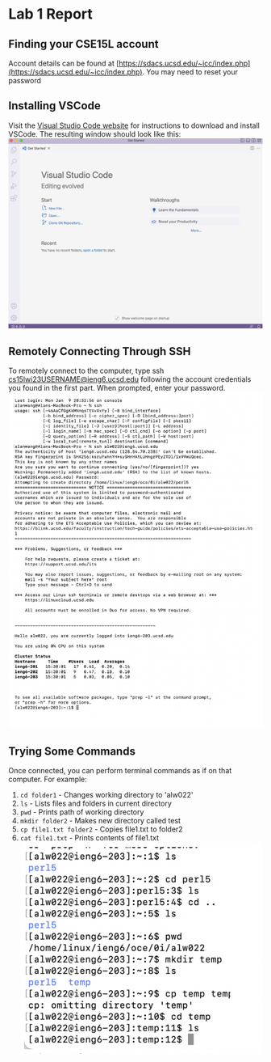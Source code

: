 # Lab 1 Report

## Finding your CSE15L account
Account details can be found at [https://sdacs.ucsd.edu/~icc/index.php](https://sdacs.ucsd.edu/~icc/index.php). You may need to reset your password

## Installing VSCode
Visit the [Visual Studio Code website](https://code.visualstudio.com) for instructions to download and install VSCode. The resulting window should look like this: ![](https://github.com/alanycwang/cse15l-lab-reports/blob/main/Screen%20Shot%202023-01-11%20at%204.40.13%20PM.png?raw=true)

## Remotely Connecting Through SSH
To remotely connect to the computer, type 
    ssh cs15lwi23USERNAME@ieng6.ucsd.edu
following the account credentials you found in the first part. When prompted, enter your password.
![](https://raw.githubusercontent.com/alanycwang/cse15l-lab-reports/main/Screen%20Shot%202023-01-16%20at%2012.22.58%20PM.png)

## Trying Some Commands
Once connected, you can perform terminal commands as if on that computer. For example:
1. `cd folder1` - Changes working directory to 'alw022'
2. `ls` - Lists files and folders in current directory
3. `pwd` - Prints path of working directory
4. `mkdir folder2` - Makes new directory called test
5. `cp file1.txt folder2` - Copies file1.txt to folder2
6. `cat file1.txt` - Prints contents of file1.txt
![](https://raw.githubusercontent.com/alanycwang/cse15l-lab-reports/main/Screen%20Shot%202023-01-16%20at%2012.23.14%20PM.png)
